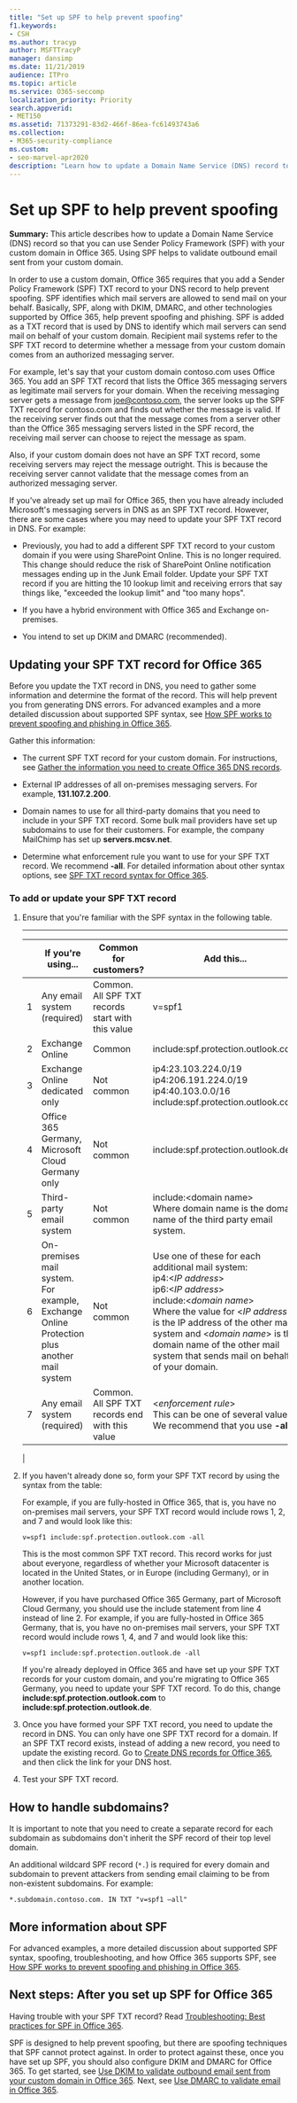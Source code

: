 ```yaml
---
title: "Set up SPF to help prevent spoofing"
f1.keywords:
- CSH
ms.author: tracyp
author: MSFTTracyP
manager: dansimp
ms.date: 11/21/2019
audience: ITPro
ms.topic: article
ms.service: O365-seccomp
localization_priority: Priority
search.appverid:
- MET150
ms.assetid: 71373291-83d2-466f-86ea-fc61493743a6
ms.collection:
- M365-security-compliance
ms.custom:
- seo-marvel-apr2020
description: "Learn how to update a Domain Name Service (DNS) record to use Sender Policy Framework (SPF) with your custom domain in Office 365."
---
```


# Set up SPF to help prevent spoofing

 **Summary:** This article describes how to update a Domain Name Service (DNS) record so that you can use Sender Policy Framework (SPF) with your custom domain in Office 365. Using SPF helps to validate outbound email sent from your custom domain.

In order to use a custom domain, Office 365 requires that you add a Sender Policy Framework (SPF) TXT record to your DNS record to help prevent spoofing. SPF identifies which mail servers are allowed to send mail on your behalf. Basically, SPF, along with DKIM, DMARC, and other technologies supported by Office 365, help prevent spoofing and phishing. SPF is added as a TXT record that is used by DNS to identify which mail servers can send mail on behalf of your custom domain. Recipient mail systems refer to the SPF TXT record to determine whether a message from your custom domain comes from an authorized messaging server.

For example, let's say that your custom domain contoso.com uses Office 365. You add an SPF TXT record that lists the Office 365 messaging servers as legitimate mail servers for your domain. When the receiving messaging server gets a message from joe@contoso.com, the server looks up the SPF TXT record for contoso.com and finds out whether the message is valid. If the receiving server finds out that the message comes from a server other than the Office 365 messaging servers listed in the SPF record, the receiving mail server can choose to reject the message as spam.

Also, if your custom domain does not have an SPF TXT record, some receiving servers may reject the message outright. This is because the receiving server cannot validate that the message comes from an authorized messaging server.

If you've already set up mail for Office 365, then you have already included Microsoft's messaging servers in DNS as an SPF TXT record. However, there are some cases where you may need to update your SPF TXT record in DNS. For example:

- Previously, you had to add a different SPF TXT record to your custom domain if you were using SharePoint Online. This is no longer required. This change should reduce the risk of SharePoint Online notification messages ending up in the Junk Email folder. Update your SPF TXT record if you are hitting the 10 lookup limit and receiving errors that say things like, "exceeded the lookup limit" and "too many hops".

- If you have a hybrid environment with Office 365 and Exchange on-premises.

- You intend to set up DKIM and DMARC (recommended).

## Updating your SPF TXT record for Office 365

Before you update the TXT record in DNS, you need to gather some information and determine the format of the record. This will help prevent you from generating DNS errors. For advanced examples and a more detailed discussion about supported SPF syntax, see [How SPF works to prevent spoofing and phishing in Office 365](how-office-365-uses-spf-to-prevent-spoofing.md#HowSPFWorks).

Gather this information:

- The current SPF TXT record for your custom domain. For instructions, see [Gather the information you need to create Office 365 DNS records](https://docs.microsoft.com/microsoft-365/admin/get-help-with-domains/information-for-dns-records).

- External IP addresses of all on-premises messaging servers. For example, **131.107.2.200**.

- Domain names to use for all third-party domains that you need to include in your SPF TXT record. Some bulk mail providers have set up subdomains to use for their customers. For example, the company MailChimp has set up **servers.mcsv.net**.

- Determine what enforcement rule you want to use for your SPF TXT record. We recommend **-all**. For detailed information about other syntax options, see [SPF TXT record syntax for Office 365](how-office-365-uses-spf-to-prevent-spoofing.md#SPFSyntaxO365).

### To add or update your SPF TXT record

1. Ensure that you're familiar with the SPF syntax in the following table.

   ****

   |<!-- -->|If you're using...|Common for customers?|Add this...|
   |---|---|---|---|
   |1|Any email system (required)|Common. All SPF TXT records start with this value|v=spf1|
   |2|Exchange Online|Common|include:spf.protection.outlook.com|
   |3|Exchange Online dedicated only|Not common|ip4:23.103.224.0/19 ip4:206.191.224.0/19 ip4:40.103.0.0/16 include:spf.protection.outlook.com|
   |4|Office 365 Germany, Microsoft Cloud Germany only|Not common|include:spf.protection.outlook.de|
   |5|Third-party email system|Not common|include:\<domain name\>  <br/> Where domain name is the domain name of the third party email system.|
   |6|On-premises mail system. For example, Exchange Online Protection plus another mail system|Not common| Use one of these for each additional mail system: <br> ip4:\<_IP address_\>  <br/>  ip6:\<_IP address_\>  <br/>  include:\<_domain name_\>  <br/>  Where the value for \<_IP address_\> is the IP address of the other mail system and \<_domain name_\> is the domain name of the other mail system that sends mail on behalf of your domain.|
   |7|Any email system (required)|Common. All SPF TXT records end with this value|\<_enforcement rule_\>  <br/> This can be one of several values. We recommend that you use **-all**.|
   |

2. If you haven't already done so, form your SPF TXT record by using the syntax from the table:

   For example, if you are fully-hosted in Office 365, that is, you have no on-premises mail servers, your SPF TXT record would include rows 1, 2, and 7 and would look like this:

   `v=spf1 include:spf.protection.outlook.com -all`

   This is the most common SPF TXT record. This record works for just about everyone, regardless of whether your Microsoft datacenter is located in the United States, or in Europe (including Germany), or in another location.

   However, if you have purchased Office 365 Germany, part of Microsoft Cloud Germany, you should use the include statement from line 4 instead of line 2. For example, if you are fully-hosted in Office 365 Germany, that is, you have no on-premises mail servers, your SPF TXT record would include rows 1, 4, and 7 and would look like this:

   `v=spf1 include:spf.protection.outlook.de -all`

   If you're already deployed in Office 365 and have set up your SPF TXT records for your custom domain, and you're migrating to Office 365 Germany, you need to update your SPF TXT record. To do this, change **include:spf.protection.outlook.com** to **include:spf.protection.outlook.de**.

3. Once you have formed your SPF TXT record, you need to update the record in DNS. You can only have one SPF TXT record for a domain. If an SPF TXT record exists, instead of adding a new record, you need to update the existing record. Go to [Create DNS records for Office 365](https://docs.microsoft.com/microsoft-365/admin/get-help-with-domains/create-dns-records-at-any-dns-hosting-provider), and then click the link for your DNS host.

4. Test your SPF TXT record.

## How to handle subdomains?

It is important to note that you need to create a separate record for each subdomain as subdomains don't inherit the SPF record of their top level domain.

An additional wildcard SPF record (`*.`) is required for every domain and subdomain to prevent attackers from sending email claiming to be from non-existent subdomains. For example:

```console
*.subdomain.contoso.com. IN TXT "v=spf1 –all"
```

## More information about SPF

For advanced examples, a more detailed discussion about supported SPF syntax, spoofing, troubleshooting, and how Office 365 supports SPF, see [How SPF works to prevent spoofing and phishing in Office 365](how-office-365-uses-spf-to-prevent-spoofing.md#HowSPFWorks).

## Next steps: After you set up SPF for Office 365

Having trouble with your SPF TXT record? Read [Troubleshooting: Best practices for SPF in Office 365](how-office-365-uses-spf-to-prevent-spoofing.md#SPFTroubleshoot).

 SPF is designed to help prevent spoofing, but there are spoofing techniques that SPF cannot protect against. In order to protect against these, once you have set up SPF, you should also configure DKIM and DMARC for Office 365. To get started, see [Use DKIM to validate outbound email sent from your custom domain in Office 365](use-dkim-to-validate-outbound-email.md). Next, see [Use DMARC to validate email in Office 365](use-dmarc-to-validate-email.md).
